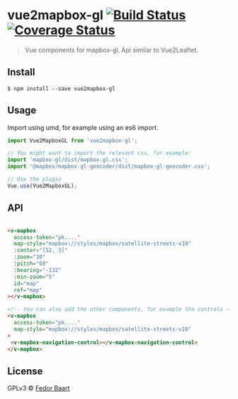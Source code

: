 # vue2mapbox-gl [![Build Status](https://travis-ci.org/SiggyF/vue2mapbox-gl.svg?branch=master)](https://travis-ci.org/SiggyF/vue2mapbox-gl) [![Coverage Status](https://coveralls.io/repos/github/SiggyF/vue2mapbox-gl/badge.svg?branch=master)](https://coveralls.io/github/SiggyF/vue2mapbox-gl?branch=master)

> Vue components for mapbox-gl. Api similar to Vue2Leaflet.


## Install

```
$ npm install --save vue2mapbox-gl
```


## Usage
Import using umd, for example using an es6 import.

```js
import Vue2MapboxGL from 'vue2mapbox-gl';

// You might want to import the relevant css, for example:
import 'mapbox-gl/dist/mapbox-gl.css';
import '@mapbox/mapbox-gl-geocoder/dist/mapbox-gl-geocoder.css';

// Use the plugin
Vue.use(Vue2MapboxGL);
```

## API

```html

<v-mapbox
  access-token="pk...."
  map-style="mapbox://styles/mapbox/satellite-streets-v10"
  :center="[52, 3]"
  :zoom="10"
  :pitch="60"
  :bearing="-132"
  :min-zoom="5"
  id="map"
  ref="map"
></v-mapbox>

<!-- You can also add the other components, for example the controls -->
<v-mapbox
  access-token="pk...."
  map-style="mapbox://styles/mapbox/satellite-streets-v10"
>
 <v-mapbox-navigation-control></v-mapbox-navigation-control>
</v-mapbox>

```


## License

GPLv3 © [Fedor Baart](https://github.com/openearth/vue2mapbox-gl)
